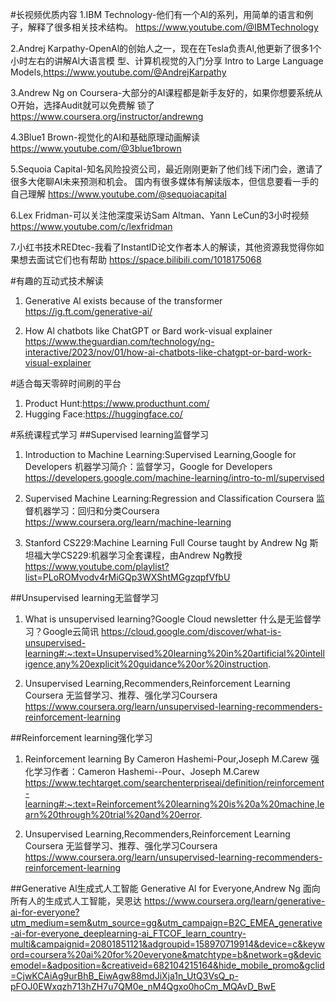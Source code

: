#长视频优质内容
1.IBM Technology-他们有一个Al的系列，用简单的语言和例子，解释了很多相关技术结构。
https://www.youtube.com/@IBMTechnology

2.Andrej Karpathy-OpenAl的创始人之一，现在在Tesla负责Al,他更新了很多1个小时左右的讲解Al大语言模
型、计算机视觉的入门分享
Intro to Large Language Models,https://www.youtube.com/@AndrejKarpathy

3.Andrew Ng on Coursera-大部分的AI课程都是新手友好的，如果你想要系统从O开始，选择Audit就可以免费解
锁了
https://www.coursera.org/instructor/andrewng

4.3Blue1 Brown-视觉化的AI和基础原理动画解读
https://www.youtube.com/@3blue1brown

5.Sequoia Capital-知名风险投资公司，最近刚刚更新了他们线下闭门会，邀请了很多大佬聊Al未来预测和机会。
国内有很多媒体有解读版本，但信息要看一手的自己理解
https://www.youtube.com/@sequoiacapital

6.Lex Fridman-可以关注他深度采访Sam Altman、Yann LeCun的3小时视频
https://www.youtube.com/c/lexfridman

7.小红书技术REDtec-我看了InstantID论文作者本人的解读，其他资源我觉得你如果想去面试它们也有帮助
https://space.bilibili.com/1018175068

#有趣的互动式技术解读
1. Generative Al exists because of the transformer
https://ig.ft.com/generative-ai/

2. How Al chatbots like ChatGPT or Bard work-visual explainer
https://www.theguardian.com/technology/ng-interactive/2023/nov/01/how-ai-chatbots-like-chatgpt-or-bard-work-visual-explainer


#适合每天零碎时间刷的平台
1. Product Hunt:https://www.producthunt.com/
2. Hugging Face:https://huggingface.co/


#系统课程式学习
##Supervised learning监督学习
1. Introduction to Machine Learning:Supervised Learning,Google for Developers 机器学习简介：监督学习，Google for Developers
https://developers.google.com/machine-learning/intro-to-ml/supervised


2. Supervised Machine Learning:Regression and Classification Coursera 监督机器学习：回归和分类Coursera
https://www.coursera.org/learn/machine-learning


3. Stanford CS229:Machine Learning Full Course taught by Andrew Ng 斯坦福大学CS229:机器学习全套课程，由Andrew Ng教授
https://www.youtube.com/playlist?list=PLoROMvodv4rMiGQp3WXShtMGgzqpfVfbU


##Unsupervised learning无监督学习
1. What is unsupervised learning?Google Cloud newsletter 什么是无监督学习？Google云简讯
https://cloud.google.com/discover/what-is-unsupervised-learning#:~:text=Unsupervised%20learning%20in%20artificial%20intelligence,any%20explicit%20guidance%20or%20instruction.

2. Unsupervised Learning,Recommenders,Reinforcement Learning Coursera 无监督学习、推荐、强化学习Coursera
https://www.coursera.org/learn/unsupervised-learning-recommenders-reinforcement-learning


##Reinforcement learning强化学习
1. Reinforcement learning By Cameron Hashemi-Pour,Joseph M.Carew 强化学习作者：Cameron Hashemi--Pour、Joseph M.Carew
https://www.techtarget.com/searchenterpriseai/definition/reinforcement-learning#:~:text=Reinforcement%20learning%20is%20a%20machine,learn%20through%20trial%20and%20error.

2. Unsupervised Learning,Recommenders,Reinforcement Learning Coursera 无监督学习、推荐、强化学习Coursera
https://www.coursera.org/learn/unsupervised-learning-recommenders-reinforcement-learning

##Generative Al生成式人工智能
Generative Al for Everyone,Andrew Ng 面向所有人的生成式人工智能，吴恩达
https://www.coursera.org/learn/generative-ai-for-everyone?utm_medium=sem&utm_source=gg&utm_campaign=B2C_EMEA_generative-ai-for-everyone_deeplearning-ai_FTCOF_learn_country-multi&campaignid=20801851121&adgroupid=158970719914&device=c&keyword=coursera%20ai%20for%20everyone&matchtype=b&network=g&devicemodel=&adposition=&creativeid=682104215164&hide_mobile_promo&gclid=CjwKCAiAg9urBhB_EiwAgw88mdJiXja1n_UtQ3VsQ_p-pFOJ0EWxqzh713hZH7u7QM0e_nM4Qgxo0hoCm_MQAvD_BwE